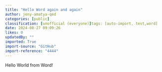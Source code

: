 ```yaml
---
title: "Hello Word again and again"
author: jeny-amatya-qed
categories: [public]
classification: [unofficial (everyone)]tags: [auto-import, test,word]
date: 2024-08-27 09:09:26
likes: 0
updatedBy: ""
imported: True 
import-source: "GitHub"
import-reference: "4444"
---
```


Hello World from Word!
